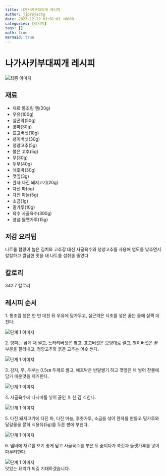 ```yaml
---
title: 나가사키부대찌개 레시피
author: jjprojectg
date: 2023-12-22 03:01:01 +0000
categories: [레시피]
tags: []
math: true
mermaid: true
---
```

<meta name="og:type" content="website"/>
<meta charset="UTF-8"/>
<div class="header">
  <h1>나가사키부대찌개 레시피</h1>
</div>

<div class="container my-4">
  <div class="row">
    <div class="col-12 col-md-6">
      <div class="recipe-image">
        <img src="http://www.foodsafetykorea.go.kr/uploadimg/cook/10_00277_2.png" class="step-image" alt="최종 이미지"/>
      </div>
    </div>
    <div class="col-12 col-md-6">
      <div class="ingredients">
        <h2>재료</h2>
        <ul class="card">
          <li> 재료 통조림 햄(30g) </li>
          <li>  우유(100g) </li>
          <li>  실곤약(50g) </li>
          <li>  양파(30g) </li>
          <li> 표고버섯(10g) </li>
          <li>  팽이버섯(30g) </li>
          <li>  청양고추(5g) </li>
          <li>  붉은 고추(5g) </li>
          <li> 무(30g) </li>
          <li>  두부(40g) </li>
          <li>  애호박(30g) </li>
          <li>  깻잎(3g) </li>
          <li> 완자 다진 돼지고기(20g) </li>
          <li>  다진 파(5g) </li>
          <li>  다진 마늘(5g) </li>
          <li> 소금(1g) </li>
          <li>  밀가루(10g) </li>
          <li> 육수 사골육수(300g) </li>
          <li> 양념 들깻가루(15g) </li>
</ul>
      </div>
    </div>
    <div class="col-12 col-md-6">
      <div class="ingredients">
        <h2>저감 요리팁</h2>
        <div class="card"> 
          <p>
            나트륨 함량이 높은 김치와 고추장 대신 사골육수와 청양고추를 사용해
염도를 낮추면서 칼칼하고 깔끔한 맛을 내 나트륨 섭취를 줄였다
          </p>
        </div>
      </div>
      <div class="ingredients">
        <h2>칼로리</h2>
        <div class="card"> 
          <p>
            342.7 칼로리
          </p>
        </div>
      </div>
    </div>
  </div>

  <h2 class="my-4">레시피 순서</h2>
  <div class="card recipe-card">
    <div class="card-body recipe-step">
      <p class="card-text step-description">1. 통조림 햄은 한 번 데친 뒤 우유에
담가두고, 실곤약은 식초를 넣은
끓는 물에 살짝 데친다.</p>
      <img src="http://www.foodsafetykorea.go.kr/uploadimg/cook/20_00277_1.png" alt="단계 1 이미지" class="step-image"/>
    </div>
  </div>
  <div class="card recipe-card">
    <div class="card-body recipe-step">
      <p class="card-text step-description">2. 양파는 굵게 채 썰고, 느타리버섯은
찢고, 표고버섯은 모양대로 썰고,
팽이버섯은 끝부분을 잘라내고,
청양고추와 붉은 고추는 어슷 썬다.</p>
      <img src="http://www.foodsafetykorea.go.kr/uploadimg/cook/20_00277_2.png" alt="단계 1 이미지" class="step-image"/>
    </div>
  </div>
  <div class="card recipe-card">
    <div class="card-body recipe-step">
      <p class="card-text step-description">3. 감자, 무, 두부는 0.5㎝ 두께로 썰고,
애호박은 반달썰기 하고 깻잎은
채 썰어 찬물에 담가 매운맛을
제거한다.</p>
      <img src="http://www.foodsafetykorea.go.kr/uploadimg/cook/20_00277_3.png" alt="단계 1 이미지" class="step-image"/>
    </div>
  </div>
  <div class="card recipe-card">
    <div class="card-body recipe-step">
      <p class="card-text step-description">4. 사골육수에 다시마를 넣어 끓인 후
한 김 식힌다.</p>
      <img src="http://www.foodsafetykorea.go.kr/uploadimg/cook/20_00277_4.png" alt="단계 1 이미지" class="step-image"/>
    </div>
  </div>
  <div class="card recipe-card">
    <div class="card-body recipe-step">
      <p class="card-text step-description">5. 다진 돼지고기에 다진 파, 다진 마늘,
후춧가루, 소금을 섞어 완자를
만들고 밀가루와 달걀물을 묻혀
식용유(5g)를 두른 팬에 부친다.</p>
      <img src="http://www.foodsafetykorea.go.kr/uploadimg/cook/20_00277_5.png" alt="단계 1 이미지" class="step-image"/>
    </div>
  </div>
  <div class="card recipe-card">
    <div class="card-body recipe-step">
      <p class="card-text step-description">6. 냄비에 재료를 보기 좋게 담고
사골육수를 부은 뒤 끓이다가
쑥갓과 들깻가루를 넣어 마무리한다.</p>
      <img src="http://www.foodsafetykorea.go.kr/uploadimg/cook/20_00277_6.png" alt="단계 1 이미지" class="step-image"/>
    </div>
  </div>

</div>
맛있는 요리가 되길 기대하겠습니다.
